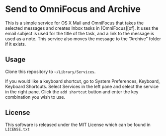 # Send to OmniFocus and Archive

This is a simple service for OS X Mail and OmniFocus that takes the selected
messages and creates Inbox tasks in [OmniFocus][of]. It uses the email subject
is used for the title of the task, and a link to the message is used as a note.
This service also moves the message to the “Archive” folder if it exists.

## Usage

Clone this repository to `~/Library/Services`.

If you would like a keyboard shortcut, go to System Preferences, Keyboard,
Keyboard Shortcuts. Select Services in the left pane and select the service in
the right pane. Click the `add shortcut` button and enter the key combination
you wish to use.

## License

This software is released under the MIT License which can be found in
`LICENSE.txt`
